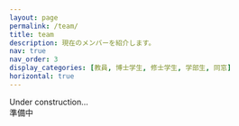 ```yaml
---
layout: page
permalink: /team/
title: team
description: 現在のメンバーを紹介します。
nav: true
nav_order: 3
display_categories: [教員, 博士学生, 修士学生, 学部生, 同窓]
horizontal: true
---
```



Under construction...  
準備中